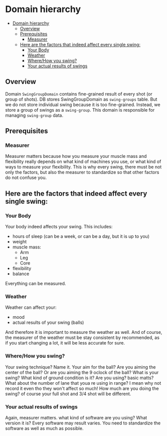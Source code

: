 # Domain hierarchy

<!-- TOC -->

- [Domain hierarchy](#domain-hierarchy)
  - [Overview](#overview)
  - [Prerequisites](#prerequisites)
    - [Measurer](#measurer)
  - [Here are the factors that indeed affect every single swing:](#here-are-the-factors-that-indeed-affect-every-single-swing)
    - [Your Body](#your-body)
    - [Weather](#weather)
    - [Where/How you swing?](#wherehow-you-swing)
    - [Your actual results of swings](#your-actual-results-of-swings)

<!-- /TOC -->

## Overview

Domain `SwingGroupDomain` contains fine-grained result of every shot (or group of shots). DB stores SwingGroupDomain as `swing-groups` table. But we do not store individual swing because it is too fine-grained. Instead, we store a group of swings as a `swing-group`. This domain is responsible for managing `swing-group` data.

## Prerequisites
### Measurer
Measurer matters because how you measure your muscle mass and flexibility really depends on what kind of machines you use, or what kind of ways to measure your flexibility. This is why every swing, there must be not only the factors, but also the measurer to standardize so that other factors do not confuse you.

## Here are the factors that indeed affect every single swing:

### Your Body
Your body indeed affects your swing. This includes:

- hours of sleep (can be a week, or can be a day, but it is up to you)
- weight
- muscle mass:
  - Arm
  - Leg
  - Core
- flexibility
- balance

Everything can be measured.


### Weather
Weather can affect your:
- mood
- actual results of your swing (balls)

And therefore it is important to measure the weather as well.
And of course, the measurer of the weather must be stay consistent by recommended, as if you start changing a lot, it will be less accurate for sure.

### Where/How you swing?
Your swing technique? Name it.
Your aim for the ball? Are you aiming the center of the ball? Or are you aiming the 9 oclock of the ball? What is your swing?
What kind of ground condition is it? Are you using? basic matts? 
What about the number of lane that youa re using in range? I mean why not record it even tho they won't affect so much!
How much are you doing the swing? of course your full shot and 3/4 shot will be different.

### Your actual results of swings
Again, measurer matters. what kind of software are you using? What version it is? Every software may result varies. You need to standardize the software as well as much as possible.